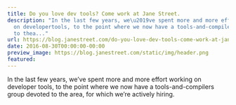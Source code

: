 ```yaml
---
title: Do you love dev tools? Come work at Jane Street.
description: "In the last few years, we\u2019ve spent more and more effort working
  on developertools, to the point where we now have a tools-and-compilers group devoted
  to thea..."
url: https://blog.janestreet.com/do-you-love-dev-tools-come-work-at-jane-street/
date: 2016-08-30T00:00:00-00:00
preview_image: https://blog.janestreet.com/static/img/header.png
featured:
---
```


<p>In the last few years, we&rsquo;ve spent more and more effort working on developer
tools, to the point where we now have a tools-and-compilers group devoted to the
area, for which we&rsquo;re actively hiring.</p>



